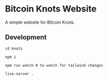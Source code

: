 # Bitcoin Knots Website

A simple website for Bitcoin Knots.

## Development

```
cd knots

npm i

npm run watch # to watch for tailwind changes

live-server .
```
